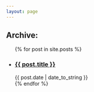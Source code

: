```yaml
---
layout: page
---
```

<h2 class="page-title">Archive:</h2>
<p></p>
<ul class="post-list">
    {% for post in site.posts %}
    <li>
    <h3 class="post-title"><a href="{{ post.url }}">{{ post.title }}</a></h3>
    <time class="post-date">{{ post.date | date_to_string }}</time>
    </li>
    {% endfor %}
</ul>
